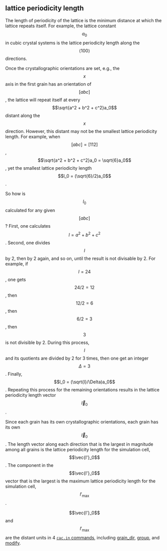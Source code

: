 ## lattice periodicity length

The length of periodicity of the lattice is the minimum distance at which the lattice repeats itself. For example, the lattice constant $$a_0$$ in cubic crystal systems is the lattice periodicity length along the $$\left<100\right>$$ directions.

Once the crystallographic orientations are set, e.g., the $$x$$ axis in the first grain has an orientation of $$[abc]$$, the lattice will repeat itself at every $$\sqrt{a^2 + b^2 + c^2}a_0$$ distant along the $$x$$ direction. However, this distant may not be the smallest lattice periodicity length. For example, when $$[abc] = [112]$$, $$\sqrt{a^2 + b^2 + c^2}a_0 = \sqrt{6}a_0$$, yet the smallest lattice periodicity length $$l_0 = (\sqrt{6}/2)a_0$$.

So how is $$l_0$$ calculated for any given $$[abc]$$? First, one calculates $$l = a^2 + b^2 + c^2$$. Second, one divides $$l$$ by 2, then by 2 again, and so on, until the result is not divisable by 2. For example, if $$l = 24$$, one gets $$24/2 = 12$$, then $$12/2 = 6$$, then $$6/2 = 3$$, then $$3$$ is not divisible by 2. During this process, $$l$$ and its quotients are divided by 2 for 3 times, then one get an integer $$\Delta = 3$$. Finally, $$l_0 = (\sqrt{l}/\Delta)a_0$$. Repeating this process for the remaining orientations results in the lattice periodicity length vector $$\vec{l}_0$$.

Since each grain has its own crystallographic orientations, each grain has its own $$\vec{l}_0$$. The length vector along each direction that is the largest in magnitude among all grains is the lattice periodicity length for the simulation cell, $$\vec{l'}_0$$. The component in the $$\vec{l'}_0$$ vector that is the largest is the maximum lattice periodicity length for the simulation cell, $$l'_\mathrm{max}$$.

$$\vec{l'}_0$$ and $$l'_\mathrm{max}$$ are the distant units in 4 [`cac.in` commands](../chapter5/README.md), including [grain_dir](../chapter5/grain_dir.md), [group](../chapter5/group.md), and [modify](../chapter5/modify.md).

	

